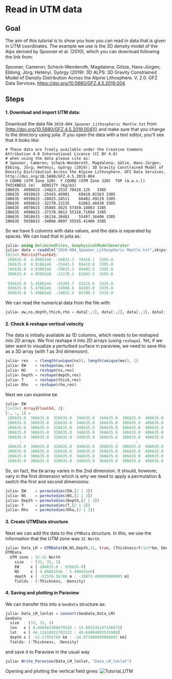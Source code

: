 # Read in UTM data

## Goal

The aim of this tutorial is to show you how you can read in data that is given in UTM coordinates.
The example we use is the 3D density model of the Alps derived by Spooner et al. (2010), which you can download following the link from:

Spooner, Cameron; Scheck-Wenderoth, Magdalena; Götze, Hans-Jürgen; Ebbing, Jörg; Hetényi, György (2019): 3D ALPS: 3D Gravity Constrained Model of Density Distribution Across the Alpine Lithosphere. V. 2.0. GFZ Data Services. https://doi.org/10.5880/GFZ.4.5.2019.004

## Steps

#### 1. Download and import UTM data: 
Download the data file `2019-004_Spooner_Lithospheric Mantle.txt` from [http://doi.org/10.5880/GFZ.4.5.2019.004]() and make sure that you change to the directory using julia.
If you open the data with a text editor, you'll see that it looks like:
```
# These data are freely available under the Creative Commons Attribution 4.0 International Licence (CC BY 4.0)					
# when using the data please cite as: 					
# Spooner, Cameron; Scheck-Wenderoth, Magdalena; Götze, Hans-Jürgen; Ebbing, Jörg; Hetényi, György (2019): 3D Gravity Constrained Model of Density Distribution Across the Alpine Lithosphere. GFZ Data Services. http://doi.org/10.5880/GFZ.4.5.2019.004
X COORD (UTM Zone 32N)	Y COORD (UTM Zone 32N)	TOP (m.a.s.l)	THICKNESS (m)	DENSITY (Kg/m3)
286635	4898615	-24823.2533	70418.125	3305
286635	4918615	-25443.48901	69410.01563	3305
286635	4938615	-28025.24511	66402.49219	3305
286635	4958615	-32278.13135	61663.48438	3305
286635	4978615	-35885.5625	57459.14063	3305
286635	4998615	-37270.9812	55318.71094	3305
286635	5018615	-36134.30481	55497.16406	3305
286635	5038615	-34866.0697	55555.41406	3305
```

So we have 5 columns with data values, and the data is separated by spaces.
We can load that in julia as:
```julia
julia> using DelimitedFiles, GeophysicalModelGenerator
julia> data = readdlm("2019-004_Spooner_Lithospheric Mantle.txt",skipstart=4)
1023×5 Matrix{Float64}:
 286635.0  4.89862e6  -24823.3  70418.1  3305.0
 286635.0  4.91862e6  -25443.5  69410.0  3305.0
 286635.0  4.93862e6  -28025.2  66402.5  3305.0
 286635.0  4.95862e6  -32278.1  61663.5  3305.0
      ⋮                                  
 926635.0  5.45862e6  -35302.7  83215.6  3335.0
 926635.0  5.47862e6  -34908.6  84203.0  3335.0
 926635.0  5.49862e6  -34652.4  85398.3  3335.0
```
We can read the numerical data from the file with:
```julia    
julia> ew,ns,depth,thick,rho = data[:,1], data[:,2], data[:,3], data[:,4], data[:,5];
```

#### 2. Check & reshape vertical velocity

The data is initially available as 1D columns, which needs to be reshaped into 2D arrays. 
We first reshape it into 2D arrays (using `reshape`). Yet, if we later want to visualize a perturbed surface in paraview, we need to save this as a 3D array (with 1 as 3rd dimension).

```julia
julia> res   = (length(unique(ns)), length(unique(ew)), 1)
julia> EW    = reshape(ew,res) 
julia> NS    = reshape(ns,res)
julia> Depth = reshape(depth,res)
julia> T     = reshape(thick,res)
julia> Rho   = reshape(rho,res)
```
Next we can examine `EW`: 
```julia
julia> EW
31×33×1 Array{Float64, 3}:
[:, :, 1] =
 286635.0  306635.0  326635.0  346635.0  366635.0  386635.0  406635.0  …  826635.0  846635.0  866635.0  886635.0  906635.0  926635.0
 286635.0  306635.0  326635.0  346635.0  366635.0  386635.0  406635.0     826635.0  846635.0  866635.0  886635.0  906635.0  926635.0
 286635.0  306635.0  326635.0  346635.0  366635.0  386635.0  406635.0     826635.0  846635.0  866635.0  886635.0  906635.0  926635.0
 286635.0  306635.0  326635.0  346635.0  366635.0  386635.0  406635.0     826635.0  846635.0  866635.0  886635.0  906635.0  926635.0
 286635.0  306635.0  326635.0  346635.0  366635.0  386635.0  406635.0     826635.0  846635.0  866635.0  886635.0  906635.0  926635.0
      ⋮                                                 ⋮              ⋱                                     ⋮              
 286635.0  306635.0  326635.0  346635.0  366635.0  386635.0  406635.0     826635.0  846635.0  866635.0  886635.0  906635.0  926635.0
 286635.0  306635.0  326635.0  346635.0  366635.0  386635.0  406635.0     826635.0  846635.0  866635.0  886635.0  906635.0  926635.0
 286635.0  306635.0  326635.0  346635.0  366635.0  386635.0  406635.0     826635.0  846635.0  866635.0  886635.0  906635.0  926635.0
 286635.0  306635.0  326635.0  346635.0  366635.0  386635.0  406635.0  …  826635.0  846635.0  866635.0  886635.0  906635.0  926635.0
```
So, on fact, the `EW` array varies in the 2nd dimension. It should, however, vary in the first dimension which is why we need to apply a permutation & switch the first and second dimensions:
```julia
julia> EW    = permutedims(EW,[2 1 3]) 
julia> NS    = permutedims(NS,[2 1 3]) 
julia> Depth = permutedims(Depth,[2 1 3]) 
julia> T     = permutedims(T,[2 1 3]) 
julia> Rho   = permutedims(Rho,[2 1 3]) 
```

#### 3. Create UTMData structure
Next we can add the data to the `UTMData` structure. In this, we use the information that the UTM zone was `32 North`.

```julia
julia> Data_LM = UTMData(EW,NS,Depth,32, true, (Thickness=T/1e3*km, Density=Rho*kg/m^3 ))
UTMData 
  UTM zone : 32-32 North
    size   : (33, 31, 1)
    EW     ϵ [ 286635.0 : 926635.0]
    NS     ϵ [ 4.898615e6 : 5.498615e6]
    depth  ϵ [ -52579.56788 m : -20873.400850000003 m]
    fields : (:Thickness, :Density)
```


#### 4. Saving and plotting in Paraview
We can transfer this into a `GeoData` structure as:

```julia 
julia> Data_LM_lonlat = convert(GeoData,Data_LM)
GeoData 
  size  : (33, 31, 1)
  lon   ϵ [ 6.046903388679526 : 14.892535147436673]
  lat   ϵ [ 44.11618022783332 : 49.64004892531006]
  depth ϵ [ -52.57956788 km : -20.873400850000003 km]
  fields: (:Thickness, :Density)
```

and save it to Paraview in the usual way
```julia
julia> Write_Paraview(Data_LM_lonlat, "Data_LM_lonlat")
```

Opening and plotting the vertical field gives:
![Tutorial_UTM](../assets/img/Tutorial_UTM.png)
